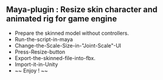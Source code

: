 ## Maya-plugin : Resize skin character and animated rig for game engine
-  Prepare the skinned model without controllers.
-  Run-the-script-in-maya
-  Change-the-Scale-Size-in-"Joint-Scale"-UI
-  Press-Resize-button
-  Export-the-skinned-file-into-fbx.
-  Import-it-in-Unity
-  ~~ Enjoy ! ~~
